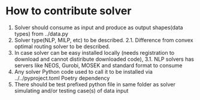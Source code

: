 # How to contribute solver

1. Solver should consume as input and produce as output shapes(data types) from ../data.py
2. Solver type(NLP, MILP, etc) to be described.
2.1. Difference from convex optimal routing solver to be described.
3. In case solver can be easy installed locally (needs registration to download and cannot distiribute downloaded code),
3.1. NLP solvers has servers like NEOS, Gurobi, MOSEK and standard format to consume
4. Any solver Python code used to call it to be installed via ../../pyproject.toml Poetry dependency
5. There should be test prefixed python file in same folder as solver simulating and/or testing case(s) of data input
